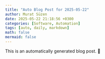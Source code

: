 ```yaml
---
title: "Auto Blog Post for 2025-05-22"
author: Murat Süzen
date: 2025-05-22 21:18:56 +0300
categories: [Software, Automation]
tags: [auto, daily, markdown]
math: false
mermaid: false
---
```


This is an automatically generated blog post. 🚀
